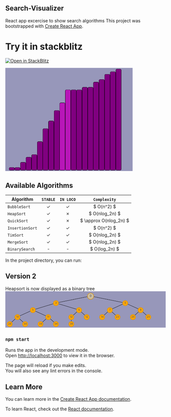 ## Search-Visualizer
React app excercise to show search algorithms
This project was bootstrapped with [Create React App](https://github.com/facebook/create-react-app).

# Try it in stackblitz
[![Open in StackBlitz](https://developer.stackblitz.com/img/open_in_stackblitz.svg)](https://stackblitz.com/github/shortpathfirst/search-visualizer)


<img src="./doc/Bars.gif" alt="drawing" width="400"/>

## Available Algorithms
Algorithm | `STABLE` | `IN LOCO` | `Complexity`
--- | :---: | :---: | :---:
`BubbleSort` | &#x2713; | &#x2713; |  $ O(n^2) $
`HeapSort` | &#x2713; | &cross; |  $ O(nlog_2n) $
`QuickSort` | &#x2713; | &cross; |  $ \approx O(nlog_2n) $
`InsertionSort` | &#x2713; | &#x2713; | $ O(n^2) $
`TimSort` | &#x2713; | &#x2713; |  $ O(nlog_2n) $
`MergeSort` |  &#x2713;  |  &#x2713; |  $ O(nlog_2n) $
`BinarySearch` | - | - | $ O(log_2n) $


In the project directory, you can run:
## Version 2
Heapsort is now displayed as a binary tree
![alt text](image.png)
### `npm start`

Runs the app in the development mode.\
Open [http://localhost:3000](http://localhost:3000) to view it in the browser.

The page will reload if you make edits.\
You will also see any lint errors in the console.


## Learn More

You can learn more in the [Create React App documentation](https://facebook.github.io/create-react-app/docs/getting-started).

To learn React, check out the [React documentation](https://reactjs.org/).
